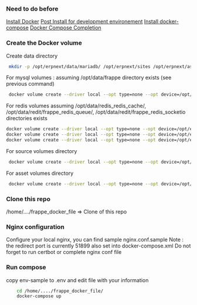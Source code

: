 
### Need to do before

[Install Docker](https://docs.docker.com/engine/install/ubuntu/)
[Post Install for development environement](https://docs.docker.com/engine/install/linux-postinstall/)
[Install docker-compose](https://docs.docker.com/compose/install/)
[Docker Compose Completion](https://docs.docker.com/compose/completion/)


### Create the Docker volume

Create data directory 
```sh
 mkdir -p /opt/erpnext/data/mariadb/ /opt/erpnext/sites /opt/erpnext/assets /opt/erpnext/data/redis/frappe_redis_cache/ /opt/erpnext/data/redis/frappe_redis_queue/ /opt/erpnext/data/redis/frappe_redis_socketio/
```

For mysql volumes : assuming /opt/data/frappe directory exists (see previous command)
```sh
 docker volume create --driver local --opt type=none --opt device=/opt/erpnext/data/mariadb/ --opt o=bind erpnext-mariadb-vol
```

For redis volumes assuming /opt/data/redis_redis_cache/, /opt/data/redit/frappe_redis_queue/,  /opt/data/redit/frappe_redis_socketio directories exists 
```sh
docker volume create --driver local --opt type=none --opt device=/opt/erpnext/data/redis/frappe_redis_cache/ --opt o=bind erpnext-redis-cache-vol;
docker volume create --driver local --opt type=none --opt device=/opt/erpnext/data/redis/frappe_redis_queue/ --opt o=bind erpnext-redis-queue-vol;
docker volume create --driver local --opt type=none --opt device=/opt/erpnext/data/redis/frappe_redis_socketio/ --opt o=bind erpnext-redis-socketio-vol;
```

For source volumes directory
```sh
 docker volume create --driver local --opt type=none --opt device=/opt/erpnext/sites --opt o=bind erpnext-sites-vol
```

For asset volumes directory
```sh
 docker volume create --driver local --opt type=none --opt device=/opt/erpnext/assets --opt o=bind erpnext-assets-vol
```

### Clone this repo 

/home/..../frappe_docker_file => Clone of this repo

### Nginx configuration

Configure your local nginx, you can find sample nginx.conf.sample
Note : the redirect port is currently 51899 also set into docker-compose.xml
Do not forget to run certbot or complete nginx conf file

### Run compose
copy env-sample to .env and edit file with your information
```sh
    cd /home/..../frappe_docker_file/
    docker-compose up
```
